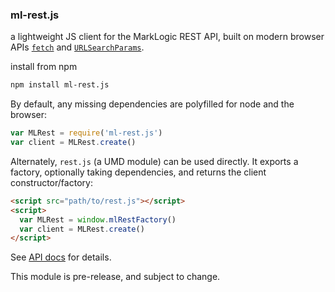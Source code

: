 ### ml-rest.js

a lightweight JS client for the MarkLogic REST API, built on modern browser APIs [`fetch`](https://developer.mozilla.org/en-US/docs/Web/API/Fetch_API) and [`URLSearchParams`](https://developer.mozilla.org/en-US/docs/Web/API/URLSearchParams).

install from npm

```sh
npm install ml-rest.js
```

By default, any missing dependencies are polyfilled for node and the browser:

```js
var MLRest = require('ml-rest.js')
var client = MLRest.create()
```

Alternately, `rest.js` (a UMD module) can be used directly. It exports a factory, optionally taking dependencies, and returns the client constructor/factory:

```html
<script src="path/to/rest.js"></script>
<script>
  var MLRest = window.mlRestFactory()
  var client = MLRest.create()
</script>
```

See [API docs](//joemfb.github.io/ml-rest.js/MLRest.html) for details.

This module is pre-release, and subject to change.
